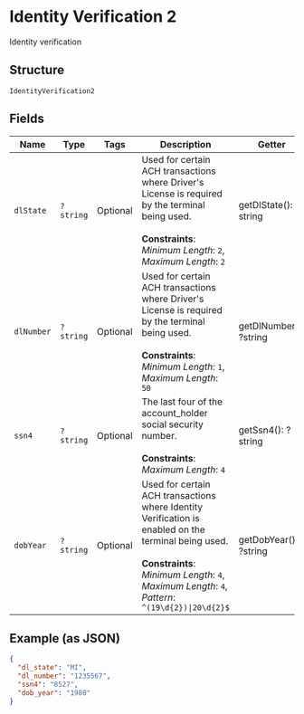 
# Identity Verification 2

Identity verification

## Structure

`IdentityVerification2`

## Fields

| Name | Type | Tags | Description | Getter | Setter |
|  --- | --- | --- | --- | --- | --- |
| `dlState` | `?string` | Optional | Used for certain ACH transactions where Driver's License is required by the terminal being used.<br><br>**Constraints**: *Minimum Length*: `2`, *Maximum Length*: `2` | getDlState(): ?string | setDlState(?string dlState): void |
| `dlNumber` | `?string` | Optional | Used for certain ACH transactions where Driver's License is required by the terminal being used.<br><br>**Constraints**: *Minimum Length*: `1`, *Maximum Length*: `50` | getDlNumber(): ?string | setDlNumber(?string dlNumber): void |
| `ssn4` | `?string` | Optional | The last four of the account_holder social security number.<br><br>**Constraints**: *Maximum Length*: `4` | getSsn4(): ?string | setSsn4(?string ssn4): void |
| `dobYear` | `?string` | Optional | Used for certain ACH transactions where Identity Verification is enabled on the terminal being used.<br><br>**Constraints**: *Minimum Length*: `4`, *Maximum Length*: `4`, *Pattern*: `^(19\d{2})\|20\d{2}$` | getDobYear(): ?string | setDobYear(?string dobYear): void |

## Example (as JSON)

```json
{
  "dl_state": "MI",
  "dl_number": "1235567",
  "ssn4": "8527",
  "dob_year": "1980"
}
```

